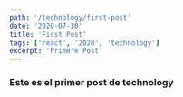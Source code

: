 ```yaml
---
path: '/technology/first-post'
date: '2020-07-30'
title: 'First Post'
tags: ['react', '2020', 'technology']
excerpt: 'Primere Post'
---
```

### Este es el primer post de technology